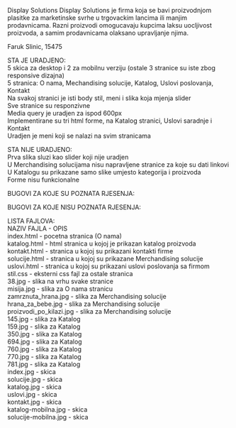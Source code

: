 Display Solutions
Display Solutions je firma koja se bavi proizvodnjom plasitke za marketinske svrhe u trgovackim lancima ili manjim prodavnicama. Razni proizvodi omogucavaju kupcima laksu uocljivost proizvoda, a samim prodavnicama olaksano upravljanje njima.

Faruk Slinic, 15475

STA JE URADJENO:<br>
5 skica za desktop i 2 za mobilnu verziju (ostale 3 stranice su iste zbog responsive dizajna)<br>
5 stranica: O nama, Mechandising solucije, Katalog, Uslovi poslovanja, Kontakt<br>
Na svakoj stranici je isti body stil, meni i slika koja mjenja slider<br>
Sve stranice su responzivne<br>
Media query je uradjen za ispod 600px<br>
Implementirane su tri html forme, na Katalog stranici, Uslovi saradnje i Kontakt<br>
Uradjen je meni koji se nalazi na svim stranicama<br>

STA NIJE URADJENO:<br>
Prva slika sluzi kao slider koji nije uradjen<br>
U Merchandising solucijama nisu napravljene stranice za koje su dati linkovi<br>
U Katalogu su prikazane samo slike umjesto kategorija i proizvoda<br>
Forme nisu funkcionalne<br>

BUGOVI ZA KOJE SU POZNATA RJESENJA:

BUGOVI ZA KOJE NISU POZNATA RJESENJA:

LISTA FAJLOVA:<br>
NAZIV FAJLA - OPIS<br>
index.html - pocetna stranica (O nama)<br>
katalog.html - html stranica u kojoj je prikazan katalog proizvoda<br>
kontakt.html - stranica u kojoj su prikazani kontakti firme<br>
solucije.html - stranica u kojoj su prikazane Merchandising solucije<br>
uslovi.html - stranica u kojoj su prikazani uslovi poslovanja sa firmom<br>
stil.css - eksterni css fajl za ostale stranica <br>
38.jpg - slika na vrhu svake stranice<br>
misija.jpg - slika za O nama stranicu<br>
zamrznuta_hrana.jpg - slika za Merchandising solucije<br>
hrana_za_bebe.jpg - slika za Merchandising solucije<br>
proizvodi_po_kilazi.jpg - slika za Merchandising solucije<br>
145.jpg - slika za Katalog<br>
159.jpg - slika za Katalog<br>
350.jpg - slika za Katalog<br>
694.jpg - slika za Katalog<br>
760.jpg - slika za Katalog<br>
770.jpg - slika za Katalog<br>
781.jpg - slika za Katalog<br>
index.jpg - skica<br>
solucije.jpg - skica<br>
katalog.jpg - skica<br>
uslovi.jpg - skica<br>
kontakt.jpg - skica<br>
katalog-mobilna.jpg - skica<br>
solucije-mobilna.jpg - skica<br>
